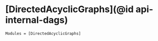 
# [DirectedAcyclicGraphs](@id api-internal-dags)

```@autodocs
Modules = [DirectedAcyclicGraphs]
```
